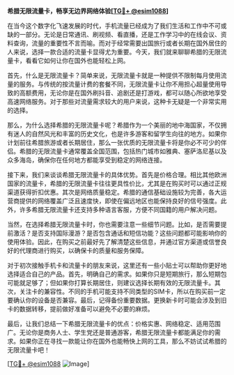 **希腊无限流量卡，畅享无边界网络体验[[TG💪+ @esim1088](https://t.me/s/esim1088)]**

在当今这个数字化飞速发展的时代，手机流量已经成为了我们生活和工作中不可或缺的一部分。无论是日常通讯、刷视频、看直播，还是工作学习中的在线会议、资料查询，流量的重要性不言而喻。而对于经常需要出国旅行或者长期在国外居住的人来说，选择一款合适的流量卡显得尤为重要。今天，我们就来聊聊希腊的无限流量卡，看看它如何让你在国外也能轻松上网。

首先，什么是无限流量卡？简单来说，无限流量卡就是一种提供不限制每月使用流量的服务。与传统的按流量计费的套餐不同，无限流量卡让你不用担心超量使用导致的高额费用，无论你是在国外刷抖音、追剧还是打游戏，都可以随心所欲地享受高速网络服务。对于那些对流量需求较大的用户来说，这种卡无疑是一个非常实用的选择。

那么，为什么选择希腊的无限流量卡呢？希腊作为一个美丽的地中海国家，不仅拥有迷人的自然风光和丰富的历史文化，也是许多游客和留学生向往的地方。如果你计划前往希腊旅游或者长期居住，那么一张优质的无限流量卡将是你必不可少的伴侣。希腊的无限流量卡通常覆盖全国范围，包括热门城市如雅典、塞萨洛尼基以及众多海岛，确保你在任何地方都能享受到稳定的网络连接。

接下来，我们来谈谈希腊无限流量卡的具体优势。首先是价格合理。相比其他欧洲国家的流量卡，希腊的无限流量卡往往更具性价比，尤其是在购买时可以通过正规渠道获得折扣优惠。其次是网络质量稳定。希腊的通信基础设施较为完善，各大运营商提供的网络覆盖广泛且速度快，即使在偏远地区也能保持良好的信号强度。此外，许多希腊无限流量卡还支持多种语言客服，方便不同国籍的用户解决问题。

当然，在选择希腊无限流量卡时，你也需要注意一些细节问题。比如，是否需要提前激活？是否支持国际漫游？是否包含通话和短信功能？这些问题都可能影响你的使用体验。因此，在购买之前最好先了解清楚这些信息，并通过官方渠道或信誉良好的代理商进行购买，以确保卡的质量和服务保障。

对于初次接触手机卡和流量卡的朋友来说，这里还有一些小贴士可以帮助你更好地选择适合自己的产品。首先，明确自己的需求。如果你只是短期旅行，那么短期包可能就足够了；但如果你打算长期居住，则建议选择长期有效的无限流量卡。其次，关注卡的兼容性。不同的手机可能支持不同类型的SIM卡，所以在购买前一定要确认你的设备是否兼容。最后，记得备份重要数据。更换新卡时可能会涉及到旧卡的数据转移，提前做好准备可以避免不必要的麻烦。

最后，让我们总结一下希腊无限流量卡的优点：价格实惠、网络稳定、适用范围广。无论你是商务人士、学生党还是普通游客，希腊无限流量卡都能满足你的需求。如果你正在寻找一款能让你在国外也能畅快上网的工具，那么不妨试试希腊的无限流量卡吧！

[[TG💪+ @esim1088](https://t.me/s/esim1088) ![Image](https://i.postimg.cc/4NQfJmqS/Snipaste-2025-05-13-00-14-12.png)]